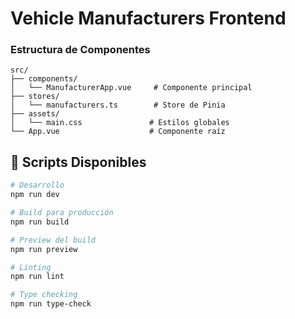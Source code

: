 # Vehicle Manufacturers Frontend


### Estructura de Componentes
```
src/
├── components/
│   └── ManufacturerApp.vue     # Componente principal
├── stores/
│   └── manufacturers.ts        # Store de Pinia
├── assets/
│   └── main.css               # Estilos globales
└── App.vue                    # Componente raíz
```


## 🔧 Scripts Disponibles

```bash
# Desarrollo
npm run dev

# Build para producción
npm run build

# Preview del build
npm run preview

# Linting
npm run lint

# Type checking
npm run type-check
```
